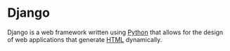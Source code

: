 # Django


Django is a web framework written using [Python](/wiki/Python) that allows for the design of web applications that generate [HTML](/wiki/HTML) dynamically.